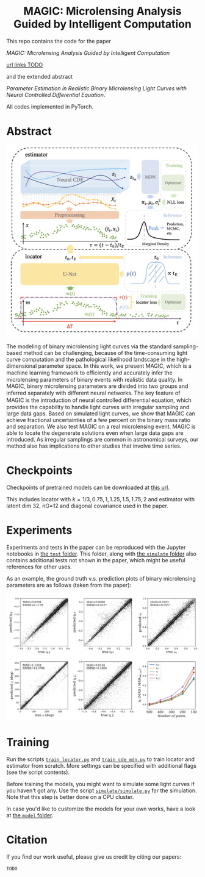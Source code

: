 # <center> MAGIC: Microlensing Analysis Guided by Intelligent Computation

This repo contains the code for the paper 

*MAGIC: Microlensing Analysis Guided by Intelligent Computation*

[url links TODO]()

and the extended abstract 

*Parameter Estimation in Realistic Binary Microlensing Light Curves with Neural Controlled Differential Equation*.

All codes implemented in PyTorch.

# Abstract

<p align="center">
<img align="middle" src="./figs/model.png" width="666" />
</p>

The modeling of binary microlensing light curves via the standard sampling-based method can be challenging, because of the time-consuming light curve computation and the pathological likelihood landscape in the high-dimensional parameter space. In this work, we present MAGIC, which is a machine learning framework to eﬃciently and accurately infer the microlensing parameters of binary events with realistic data quality. In MAGIC, binary microlensing parameters are divided into two groups and inferred separately with diﬀerent neural networks. The key feature of MAGIC is the introduction of neural controlled diﬀerential equation, which provides the capability to handle light curves with irregular sampling and large data gaps. Based on simulated light curves, we show that MAGIC can achieve fractional uncertainties of a few percent on the binary mass ratio and separation. We also test MAGIC on a real microlensing event. MAGIC is able to locate the degenerate solutions even when large data gaps are introduced. As irregular samplings are common in astronomical surveys, our method also has implications to other studies that involve time series.

# Checkpoints
Checkpoints of pretrained models can be downloaded at [this url](https://cloud.tsinghua.edu.cn/d/c81144404fbe4f0f89cd/).

This includes locator with $k=1/3, 0.75, 1, 1.25, 1.5, 1.75, 2$ and estimator with latent dim 32, nG=12 and diagonal covariance used in the paper.

# Experiments
Experiments and tests in the paper can be reproduced with the Jupyter notebooks in [the `test` folder](./test/). This folder, along with [the `simulate` folder](./simulate/) also contains additional tests not shown in the paper, which might be useful references for other uses.

As an example, the ground truth v.s. prediction plots of binary microlensing parameters are as follows (taken from the paper):

<p align="center">
<img align="middle" src="./figs/param.png" width="666" />
</p>

# Training
Run the scripts [`train_locator.py`](./train_locator.py) and [`train_cde_mdn.py`](./train_cde_mdn.py) to train locator and estimator from scratch. More settings can be specified with additional flags (see the script contents).

Before training the models, you might want to simulate some light curves if you haven't got any. Use the script [`simulate/simulate.py`](./simulate/simulate.py) for the simulation. Note that this step is better done on a CPU cluster.

In case you'd like to customize the models for your own works, have a look at [the `model` folder](./model/).

# Citation
If you find our work useful, please give us credit by citing our papers:
```
TODO
```